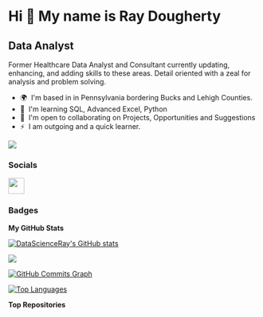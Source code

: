 Hi 👋 My name is Ray Dougherty
==============================

Data Analyst
------------

Former Healthcare Data Analyst and Consultant currently updating, enhancing, and adding skills to these areas. Detail oriented with a zeal for analysis and problem solving.

* 🌍  I'm based in in Pennsylvania bordering Bucks and Lehigh Counties.
* 🧠  I'm learning SQL, Advanced Excel, Python
* 🤝  I'm open to collaborating on Projects, Opportunities and Suggestions
* ⚡  I am outgoing and a quick learner.

<a href="https://www.github.com/DataScienceRay" target="_blank" rel="noreferrer"><img
src="https://img.shields.io/github/followers/DataScienceRay?logo=github&style=for-the-badge&color=0891b2&labelColor=1c1917" /></a>

### Socials

<p align="left"> <a href="https://www.github.com/DataScienceRay" target="_blank" rel="noreferrer"> <picture> <source media="(prefers-color-scheme: dark)" srcset="https://raw.githubusercontent.com/danielcranney/readme-generator/main/public/icons/socials/github-dark.svg" /> <source media="(prefers-color-scheme: light)" srcset="https://raw.githubusercontent.com/danielcranney/readme-generator/main/public/icons/socials/github.svg" /> <img src="https://raw.githubusercontent.com/danielcranney/readme-generator/main/public/icons/socials/github.svg" width="32" height="32" /> </picture> </a></p>

### Badges

<b>My GitHub Stats</b>

<a href="http://www.github.com/DataScienceRay"><img src="https://github-readme-stats.vercel.app/api?username=DataScienceRay&show_icons=true&hide=&count_private=true&title_color=0891b2&text_color=ffffff&icon_color=0891b2&bg_color=1c1917&hide_border=true&show_icons=true" alt="DataScienceRay's GitHub stats" /></a>

<a href="http://www.github.com/DataScienceRay"><img src="https://github-readme-streak-stats.herokuapp.com/?user=DataScienceRay&stroke=ffffff&background=1c1917&ring=0891b2&fire=0891b2&currStreakNum=ffffff&currStreakLabel=0891b2&sideNums=ffffff&sideLabels=ffffff&dates=ffffff&hide_border=true" /></a>

<a href="http://www.github.com/DataScienceRay"><img src="https://github-readme-activity-graph.cyclic.app/graph?username=DataScienceRay&bg_color=1c1917&color=ffffff&line=0891b2&point=ffffff&area_color=1c1917&area=true&hide_border=true&custom_title=GitHub%20Commits%20Graph" alt="GitHub Commits Graph" /></a>

<a href="https://github.com/DataScienceRay" align="left"><img src="https://github-readme-stats.vercel.app/api/top-langs/?username=DataScienceRay&langs_count=10&title_color=0891b2&text_color=ffffff&icon_color=0891b2&bg_color=1c1917&hide_border=true&locale=en&custom_title=Top%20%Languages" alt="Top Languages" /></a>

<b>Top Repositories</b>

<div width="100%" align="center"></div><br /><br /><br /><br /><br /><br /><br />
